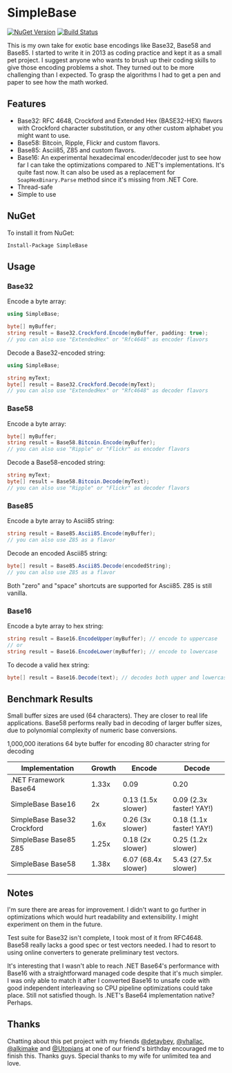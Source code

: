 SimpleBase
==========
[![NuGet Version](https://img.shields.io/nuget/v/SimpleBase.svg)](https://www.nuget.org/packages/SimpleBase/)
[![Build Status](https://travis-ci.org/ssg/SimpleBase.svg?branch=master)](https://travis-ci.org/ssg/SimpleBase)

This is my own take for exotic base encodings like Base32, Base58 and Base85. I started to write it in 2013 
as coding practice and kept it as a small pet project. I suggest anyone who wants to brush up 
their coding skills to give those encoding problems a shot. They turned out to be more challenging 
than I expected. To grasp the algorithms I had to get a pen and paper to see how the math worked.

Features
--------
 - Base32: RFC 4648, Crockford and Extended Hex (BASE32-HEX) flavors with Crockford 
character substitution, or any other custom alphabet you might want to use.
 - Base58: Bitcoin, Ripple, Flickr and custom flavors.
 - Base85: Ascii85, Z85 and custom flavors.
 - Base16: An experimental hexadecimal encoder/decoder just to see how far I can take 
 the optimizations compared to .NET's  implementations. It's quite fast now. It can also be used as a replacement for `SoapHexBinary.Parse` method since it's missing from .NET Core.
 - Thread-safe
 - Simple to use

NuGet
------
To install it from NuGet:

  `Install-Package SimpleBase`

Usage
------------

### Base32

Encode a byte array:

```csharp
using SimpleBase;

byte[] myBuffer;
string result = Base32.Crockford.Encode(myBuffer, padding: true);
// you can also use "ExtendedHex" or "Rfc4648" as encoder flavors
```

Decode a Base32-encoded string:

```csharp
using SimpleBase;

string myText;
byte[] result = Base32.Crockford.Decode(myText);
// you can also use "ExtendedHex" or "Rfc4648" as decoder flavors
```

### Base58

Encode a byte array:

```csharp
byte[] myBuffer;
string result = Base58.Bitcoin.Encode(myBuffer);
// you can also use "Ripple" or "Flickr" as encoder flavors
```

Decode a Base58-encoded string:

```csharp
string myText;
byte[] result = Base58.Bitcoin.Decode(myText);
// you can also use "Ripple" or "Flickr" as decoder flavors
```

### Base85

Encode a byte array to Ascii85 string:

```csharp
string result = Base85.Ascii85.Encode(myBuffer);
// you can also use Z85 as a flavor
```

Decode an encoded Ascii85 string:

```csharp
byte[] result = Base85.Ascii85.Decode(encodedString);
// you can also use Z85 as a flavor
```

Both "zero" and "space" shortcuts are supported for Ascii85. Z85 is still vanilla.

### Base16

Encode a byte array to hex string:

```csharp
string result = Base16.EncodeUpper(myBuffer); // encode to uppercase
// or 
string result = Base16.EncodeLower(myBuffer); // encode to lowercase
```

To decode a valid hex string:

```csharp
byte[] result = Base16.Decode(text); // decodes both upper and lowercase
```

Benchmark Results
-----------------
Small buffer sizes are used (64 characters). They are closer to real life applications. Base58 
performs really bad in decoding of larger buffer sizes, due to polynomial complexity of 
numeric base conversions.

1,000,000 iterations
64 byte buffer for encoding
80 character string for decoding

Implementation              | Growth | Encode                   | Decode
----------------------------|--------|--------------------------|------------------
.NET Framework Base64       | 1.33x  | 0.09                     | 0.20
SimpleBase Base16           | 2x     | 0.13 (1.5x slower)       | 0.09 (2.3x faster! YAY!)
SimpleBase Base32 Crockford | 1.6x   | 0.26 (3x slower)         | 0.18 (1.1x faster! YAY!)
SimpleBase Base85 Z85       | 1.25x  | 0.18 (2x slower)         | 0.25 (1.2x slower)
SimpleBase Base58           | 1.38x  | 6.07 (68.4x slower)      | 5.43 (27.5x slower)

Notes
-----
I'm sure there are areas for improvement. I didn't want to go further in optimizations which 
would hurt readability and extensibility. I might experiment on them in the future.

Test suite for Base32 isn't complete, I took most of it from RFC4648. Base58 really 
lacks a good spec or test vectors needed. I had to resort to using online converters to generate
preliminary test vectors.

It's interesting that I wasn't able to reach .NET Base64's performance with Base16 with a straightforward
managed code despite that it's much simpler. I was only able to match it after I converted Base16 to unsafe code with good 
independent interleaving so CPU pipeline optimizations could take place. Still not satisfied though.
Is .NET's Base64 implementation native? Perhaps.

Thanks
------
Chatting about this pet project with my friends [@detaybey](https://github.com/detaybey), 
[@vhallac](https://github.com/vhallac), [@alkimake](https://github.com/alkimake) and 
[@Utopians](https://github.com/Utopians) at one of our friend's birthday encouraged me to 
finish this. Thanks guys. Special thanks to my wife for unlimited tea and love.
